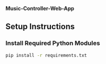 **Music-Controller-Web-App**
## Setup Instructions

### Install Required Python Modules

```bash
pip install -r requirements.txt
